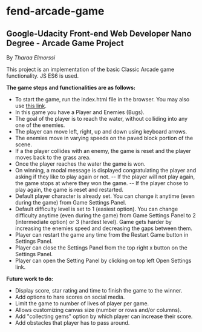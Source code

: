 # fend-arcade-game
Google-Udacity Front-end Web Developer Nano Degree - Arcade Game Project
------------------------------------------------------------------------
By _Tharaa Elmorssi_

This project is an implementation of the basic Classic Arcade game functionality. JS ES6 is used.

**The game steps and functionalities are as follows:**

- To start the game, run the index.html file in the browser. You may also use [this link](https://cdn.rawgit.com/Tharaae/fend-arcade-game/c4c099cb/index.html).
- In this game you have a Player and Enemies (Bugs).
- The goal of the player is to reach the water, without colliding into any one of the enemies.
- The player can move left, right, up and down using keyboard arrows.
- The enemies move in varying speeds on the paved block portion of the scene.
- If a the player collides with an enemy, the game is reset and the player moves back to the grass area.
- Once the player reaches the water the game is won.
- On winning, a modal message is displayed congratulating the player and asking if they like to play again or not.
  -- If the player will not play again, the game stops at where they won the game.
  -- If the player chose to play again, the game is reset and restarted.
- Default player character is already set. You can change it anytime (even during the game) from Game Settings Panel.
- Default difficulty level is set to 1 (easiest option). You can change difficulty anytime (even during the game) from Game Settings Panel to 2 (intermediate option) or 3 (hardest level). Game gets harder by increasing the enemies speed and decreasing the gaps between them.
- Player can restart the game any time from the Restart Game button in Settings Panel.
- Player can close the Settings Panel from the top right x button on the Settings Panel.
- Player can open the Setting Panel by clicking on top left Open Settings link.

**Future work to do:**

- Display score, star rating and time to finish the game to the winner.
- Add options to hare scores on social media.
- Limit the game to number of lives of player per game.
- Allows customizing canvas size (number or rows and/or columns).
- Add "collecting gems" option by which player can increase their score.
- Add obstacles that player has to pass around.
